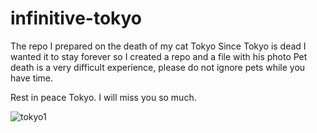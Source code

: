 # infinitive-tokyo
The repo I prepared on the death of my cat Tokyo
Since Tokyo is dead I wanted it to stay forever so I created a repo and a file with his photo
Pet death is a very difficult experience, please do not ignore pets while you have time.

Rest in peace Tokyo. I will miss you so much.

![tokyo1](https://user-images.githubusercontent.com/124044359/219489030-0f003acb-2ef8-4f85-8c35-bafd6ebd1cee.jpeg)
